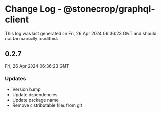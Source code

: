 # Change Log - @stonecrop/graphql-client

This log was last generated on Fri, 26 Apr 2024 06:36:23 GMT and should not be manually modified.

## 0.2.7
Fri, 26 Apr 2024 06:36:23 GMT

### Updates

- Version bump
- Update dependencies
- Update package name
- Remove distributable files from git

